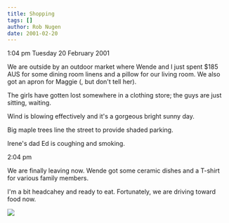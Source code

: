 ```yaml
---
title: Shopping
tags: []
author: Rob Nugen
date: 2001-02-20
---
```


<p class=date>1:04 pm Tuesday 20 February 2001</p>

<p>We are outside by an outdoor market where Wende and
I just spent $185 AUS for some dining room linens and
a pillow for our living room.  We also got an apron
for Maggie (, but don't tell her).</p>

<p>The girls have gotten lost somewhere in a clothing
store; the guys are just sitting, waiting.</p>

<p>Wind is blowing effectively and it's a gorgeous
bright sunny day.</p>

<p>Big maple trees line the street to provide shaded
parking.</p>

<p>Irene's dad Ed is coughing and smoking.</p>

<p class=date>2:04 pm</p>

<p>We are finally leaving now.  Wende got some ceramic
dishes and a T-shirt for various family members.</p>

<p>I'm a bit headcahey and ready to eat.  Fortunately,
we are driving toward food now.</p>

<p><img src="/images/rob/wL-ROB.gif"/></p>
